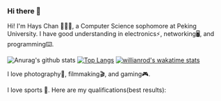 ### Hi there 👋

Hi! I'm Hays Chan 👨🏻‍💻, a Computer Science sophomore at Peking University. I have good understanding in electronics⚡️, networking🖥, and programming⌨️. 

![Anurag's github stats](https://github-readme-stats.vercel.app/api?username=hayschan&count_private=true&show_icons=true)
[![Top Langs](https://github-readme-stats.vercel.app/api/top-langs/?username=hayschan&layout=compact)](https://github.com/anuraghazra/github-readme-stats)
[![willianrod's wakatime stats](https://github-readme-stats.vercel.app/api/wakatime?username=hayschan)](https://github.com/anuraghazra/github-readme-stats)

I love photography📸, filmmaking🎬, and gaming🎮.

I love sports 🌊. Here are my qualifications(best results):


